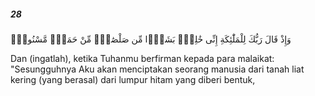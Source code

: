 ##### 28

<span class="ayah">وَإِذْ قَالَ رَبُّكَ لِلْمَلَٰٓئِكَةِ إِنِّى خَٰلِقٌۢ بَشَرًۭا مِّن صَلْصَٰلٍۢ مِّنْ حَمَإٍۢ مَّسْنُونٍۢ</span>

<span class="ayah_translation">Dan (ingatlah), ketika Tuhanmu berfirman kepada para malaikat: "Sesungguhnya Aku akan menciptakan seorang manusia dari tanah liat kering (yang berasal) dari lumpur hitam yang diberi bentuk,</span>
